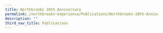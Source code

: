 ```yaml
---
title: Northbrooks 20th Anniversary
permalink: /northbrooks-experience/Publications/Northbrooks-20th-Anniversary/permalink/
description: ""
third_nav_title: Publications
---
```

